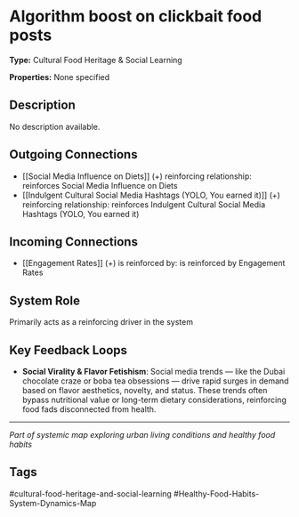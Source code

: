 # Algorithm boost on clickbait food posts

**Type:** Cultural Food Heritage & Social Learning

**Properties:** None specified

## Description
No description available.

## Outgoing Connections
- [[Social Media Influence on Diets]] (+) reinforcing relationship: reinforces Social Media Influence on Diets
- [[Indulgent Cultural Social Media Hashtags (YOLO, You earned it)]] (+) reinforcing relationship: reinforces Indulgent Cultural Social Media Hashtags (YOLO, You earned it)

## Incoming Connections
- [[Engagement Rates]] (+) is reinforced by: is reinforced by Engagement Rates

## System Role
Primarily acts as a reinforcing driver in the system

## Key Feedback Loops
- **Social Virality & Flavor Fetishism**: Social media trends — like the Dubai chocolate craze or boba tea obsessions — drive rapid surges in demand based on flavor aesthetics, novelty, and status. These trends often bypass nutritional value or long-term dietary considerations, reinforcing food fads disconnected from health.

---
*Part of systemic map exploring urban living conditions and healthy food habits*

## Tags
#cultural-food-heritage-and-social-learning #Healthy-Food-Habits-System-Dynamics-Map
